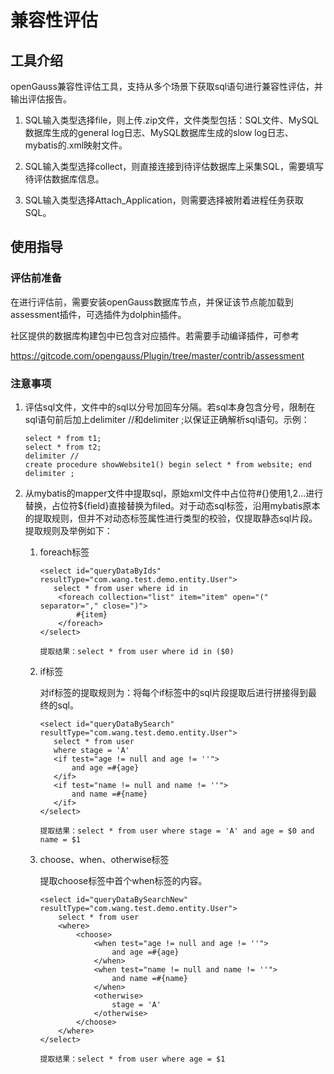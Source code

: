 # 兼容性评估

## 工具介绍

openGauss兼容性评估工具，支持从多个场景下获取sql语句进行兼容性评估，并输出评估报告。

1. SQL输入类型选择file，则上传.zip文件，文件类型包括：SQL文件、MySQL数据库生成的general log日志、MySQL数据库生成的slow log日志、mybatis的.xml映射文件。

2. SQL输入类型选择collect，则直接连接到待评估数据库上采集SQL，需要填写待评估数据库信息。

3. SQL输入类型选择Attach_Application，则需要选择被附着进程任务获取SQL。

## 使用指导

### 评估前准备

在进行评估前，需要安装openGauss数据库节点，并保证该节点能加载到assessment插件，可选插件为dolphin插件。

社区提供的数据库构建包中已包含对应插件。若需要手动编译插件，可参考

https://gitcode.com/opengauss/Plugin/tree/master/contrib/assessment


### 注意事项

1. 评估sql文件，文件中的sql以分号加回车分隔。若sql本身包含分号，限制在sql语句前后加上delimiter //和delimiter ;以保证正确解析sql语句。示例：

    ```
    select * from t1;
    select * from t2;
    delimiter //
    create procedure showWebsite1() begin select * from website; end
    delimiter ;
    ```

2. 从mybatis的mapper文件中提取sql，原始xml文件中占位符#{}使用$1,$2...进行替换，占位符${field}直接替换为filed。对于动态sql标签，沿用mybatis原本的提取规则，但并不对动态标签属性进行类型的校验，仅提取静态sql片段。提取规则及举例如下：

    1. foreach标签
    
       ```
       <select id="queryDataByIds" resultType="com.wang.test.demo.entity.User">
          select * from user where id in
           <foreach collection="list" item="item" open="(" separator="," close=")">
               #{item}
           </foreach>
       </select>
       ```
       
       ```
       提取结果：select * from user where id in ($0)
       ```
    
    2. if标签
    
       对if标签的提取规则为：将每个if标签中的sql片段提取后进行拼接得到最终的sql。
    
       ```
       <select id="queryDataBySearch" resultType="com.wang.test.demo.entity.User">
          select * from user
          where stage = 'A'
          <if test="age != null and age != ''">
              and age =#{age}
          </if>
          <if test="name != null and name != ''">
              and name =#{name}
          </if>
       </select>
       ```
       
       ```
       提取结果：select * from user where stage = 'A' and age = $0 and name = $1
       ```
    
   3. choose、when、otherwise标签
    
       提取choose标签中首个when标签的内容。
       
       ```
       <select id="queryDataBySearchNew" resultType="com.wang.test.demo.entity.User">
           select * from user
           <where>
               <choose>
                   <when test="age != null and age != ''">
                       and age =#{age}
                   </when>
                   <when test="name != null and name != ''">
                       and name =#{name}
                   </when>
                   <otherwise>
                       stage = 'A'
                   </otherwise>
               </choose>
           </where>
       </select>
       ```
       
       ```
       提取结果：select * from user where age = $1
       ```
